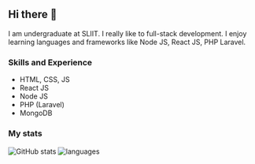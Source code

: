 ## Hi there 👋

I am undergraduate at SLIIT. I really like to full-stack development. I enjoy learning languages and frameworks like Node JS, React JS, PHP Laravel.

### Skills and Experience

- HTML, CSS, JS
- React JS
- Node JS
- PHP (Laravel)
- MongoDB

### My stats

<img align="center" src="https://github-readme-stats.vercel.app/api?username=chamodsanjula&show_icons=true&include_all_commits=true&theme=dracula" alt="GitHub stats" />
<img align="center" src="https://github-readme-stats.vercel.app/api/top-langs/?username=chamodsanjula&&exclude_repo=chamodsanjula&layout=compact&theme=dracula" alt="languages"/>
